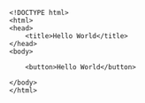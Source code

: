     <!DOCTYPE html>
    <html>
    <head>
        <title>Hello World</title>
    </head>
    <body>

        <button>Hello World</button>

    </body>
    </html>
